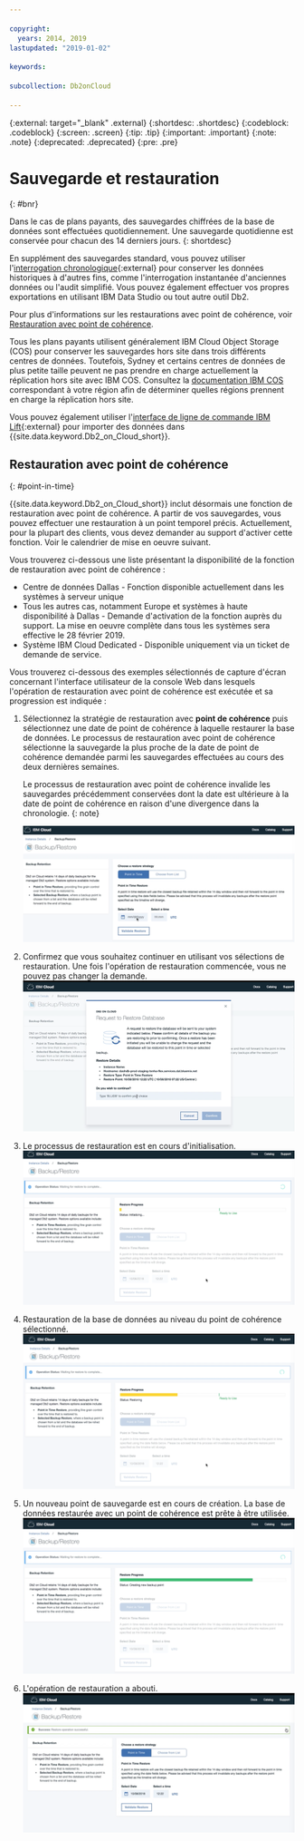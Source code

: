 ```yaml
---

copyright:
  years: 2014, 2019
lastupdated: "2019-01-02"

keywords: 

subcollection: Db2onCloud

---
```


<!-- Attribute definitions --> 
{:external: target="_blank" .external}
{:shortdesc: .shortdesc}
{:codeblock: .codeblock}
{:screen: .screen}
{:tip: .tip}
{:important: .important}
{:note: .note}
{:deprecated: .deprecated}
{:pre: .pre}

# Sauvegarde et restauration
{: #bnr}

Dans le cas de plans payants, des sauvegardes chiffrées de la base de données sont effectuées quotidiennement. Une sauvegarde quotidienne est conservée pour chacun des 14 derniers jours.
{: shortdesc}

En supplément des sauvegardes standard, vous pouvez utiliser l'[interrogation chronologique](https://developer.ibm.com/answers/questions/426878/how-do-i-use-time-travel-query-in-db2-or-db2-on-cl.html){:external} pour conserver les données historiques à d'autres fins, comme l'interrogation instantanée d'anciennes données ou l'audit simplifié. Vous pouvez également effectuer vos propres exportations en utilisant IBM Data Studio ou tout autre outil Db2.
 
Pour plus d'informations sur les restaurations avec point de cohérence, voir [Restauration avec point de cohérence](#point-in-time).

Tous les plans payants utilisent généralement IBM Cloud Object Storage (COS) pour conserver les sauvegardes hors site dans trois différents centres de données. Toutefois, Sydney et certains centres de données de plus petite taille peuvent ne pas prendre en charge actuellement la réplication hors site avec IBM COS. Consultez la [documentation IBM COS](/docs/services/cloud-object-storage/basics?topic=cloud-object-storage-endpoints#endpoints) correspondant à votre région afin de déterminer quelles régions prennent en charge la réplication hors site.

Vous pouvez également utiliser l'[interface de ligne de commande IBM Lift](https://www.lift-cli.cloud.ibm.com/){:external} pour importer des données dans {{site.data.keyword.Db2_on_Cloud_short}}.

## Restauration avec point de cohérence
{: #point-in-time}

{{site.data.keyword.Db2_on_Cloud_short}} inclut désormais une fonction de restauration avec point de cohérence. A partir de vos sauvegardes, vous pouvez effectuer une restauration à un point temporel précis. Actuellement, pour la plupart des clients, vous devez demander au support d'activer cette fonction. Voir le calendrier de mise en oeuvre suivant.

Vous trouverez ci-dessous une liste présentant la disponibilité de la fonction de restauration avec point de cohérence :
- Centre de données Dallas - Fonction disponible actuellement dans les systèmes à serveur unique
- Tous les autres cas, notamment Europe et systèmes à haute disponibilité à Dallas - Demande d'activation de la fonction auprès du support. La mise en oeuvre complète dans tous les systèmes sera effective le 28 février 2019.
- Système IBM Cloud Dedicated - Disponible uniquement via un ticket de demande de service.

Vous trouverez ci-dessous des exemples sélectionnés de capture d'écran concernant l'interface utilisateur de la console Web dans lesquels l'opération de restauration avec point de cohérence est exécutée et sa progression est indiquée :

1. Sélectionnez la stratégie de restauration avec **point de cohérence** puis sélectionnez une date de point de cohérence à laquelle restaurer la base de données. Le processus de restauration avec point de cohérence sélectionne la sauvegarde la plus proche de la date de point de cohérence demandée parmi les sauvegardes effectuées au cours des deux dernières semaines. 

   Le processus de restauration avec point de cohérence invalide les sauvegardes précédemment conservées dont la date est ultérieure à la date de point de cohérence en raison d'une divergence dans la chronologie.
   {: note}

   ![Vue de la sélection mise en évidence de la stratégie de restauration avec point de cohérence](images/pit_restore_1.png "Page de sauvegarde et de restauration de la console")

2. Confirmez que vous souhaitez continuer en utilisant vos sélections de restauration. Une fois l'opération de restauration commencée, vous ne pouvez pas changer la demande.  
![Vue de la boîte de dialogue de confirmation de restauration avec point de cohérence](images/pit_restore_2.png "Boîte de dialogue de confirmation")

3. Le processus de restauration est en cours d'initialisation.
![Vue de l'initialisation de la restauration avec point de cohérence](images/pit_restore_3.png "Initialization of point-in-time restoration")

4. Restauration de la base de données au niveau du point de cohérence sélectionné.
![Vue de la progression de la restauration avec point de cohérence](images/pit_restore_4.png "Progression de la restauration")

5. Un nouveau point de sauvegarde est en cours de création. La base de données restaurée avec un point de cohérence est prête à être utilisée.
![Vue de la création d'un point de sauvegarde](images/pit_restore_5.png "Création d'un point de sauvegarde")

6. L'opération de restauration a abouti.
![Vue de l'opération de restauration terminée](images/pit_restore_6.png "Opération terminée")


